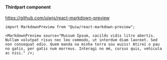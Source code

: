 #### Thirdpart component

https://github.com/uiwjs/react-markdown-preview

```tsx
import MarkdownPreview from "@uiw/react-markdown-preview";

<MarkdownPreview source="Mussum Ipsum, cacilds vidis litro abertis. Nullam volutpat risus nec leo commodo, ut interdum diam laoreet. Sed non consequat odio. Quem manda na minha terra sou euzis! Atirei o pau no gatis, per gatis num morreus. Interagi no mé, cursus quis, vehicula ac nisi." />;
```
